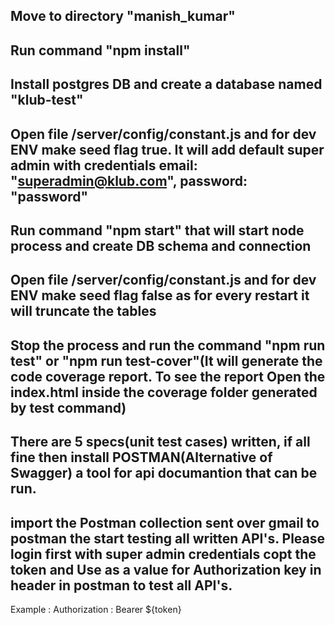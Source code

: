 ## Move to directory "manish_kumar"

## Run command "npm install"

## Install postgres DB and create a database named "klub-test"

## Open file /server/config/constant.js and for dev ENV make seed flag true. It will add default super admin with credentials email: "superadmin@klub.com", password: "password"

##  Run command "npm start" that will start node process and create DB schema and connection

## Open file /server/config/constant.js and for dev ENV make seed flag false as for every restart it will truncate the tables

## Stop the process and run the command "npm run test" or "npm run test-cover"(It will generate the code coverage report. To see the report Open the index.html inside the coverage folder generated by test command)

## There are 5 specs(unit test cases) written, if all fine then install POSTMAN(Alternative of Swagger) a tool for api documantion that can be run.

## import the Postman collection sent over gmail to postman the start testing all written API's. Please login first with super admin credentials copt the token and Use as a value for Authorization key in header in postman to test all API's.

Example : Authorization : Bearer ${token}

